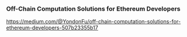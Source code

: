 ### Off-Chain Computation Solutions for Ethereum Developers

https://medium.com/@YondonFu/off-chain-computation-solutions-for-ethereum-developers-507b23355b17
